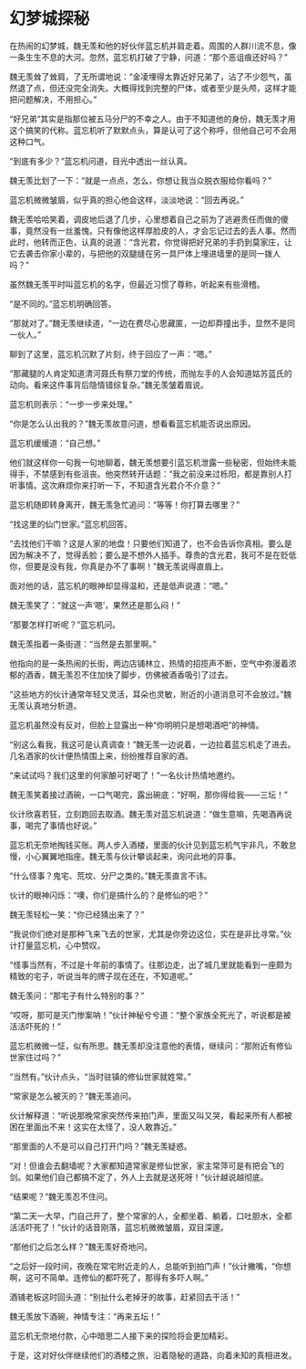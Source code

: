 # 幻梦城探秘

在热闹的幻梦城，魏无羡和他的好伙伴蓝忘机并肩走着。周围的人群川流不息，像一条生生不息的大河。忽然，蓝忘机打破了宁静，问道：“那个恶诅痕还好吗？”

魏无羡耸了耸肩，了无所谓地说：“金凌埋得太靠近好兄弟了，沾了不少怨气，虽然退了点，但还没完全消失。大概得找到完整的尸体，或者至少是头颅，这样才能把问题解决，不用担心。”

“好兄弟”其实是指那位被五马分尸的不幸之人。由于不知道他的身份，魏无羡才用这个搞笑的代称。蓝忘机听了默默点头，算是认可了这个称呼，但他自己可不会用这种口气。

“到底有多少？”蓝忘机问道，目光中透出一丝认真。

魏无羡比划了一下：“就是一点点，怎么，你想让我当众脱衣服给你看吗？”

蓝忘机微微皱眉，似乎真的担心他会这样，淡淡地说：“回去再说。”

魏无羡哈哈笑着，调皮地后退了几步，心里想着自己之前为了逃避责任而做的傻事，竟然没有一丝羞愧。只有像他这样厚脸皮的人，才会忘记过去的丢人事。然而此时，他转而正色，认真的说道：“含光君，你觉得把好兄弟的手扔到莫家庄，让它去袭击你家小辈的，与把他的双腿缝在另一具尸体上埋进墙里的是同一拨人吗？”

虽然魏无羡平时叫蓝忘机的名字，但最近习惯了尊称，听起来有些滑稽。

“是不同的。”蓝忘机明确回答。

“那就对了。”魏无羡继续道，“一边在费尽心思藏匿，一边却莽撞出手，显然不是同一伙人。”

聊到了这里，蓝忘机沉默了片刻，终于回应了一声：“嗯。”

“那藏腿的人肯定知道清河聂氏有祭刀堂的传统，而抛左手的人会知道姑苏蓝氏的动向。看来这件事背后隐情错综复杂。”魏无羡皱着眉说。

蓝忘机则表示：“一步一步来处理。”

“你是怎么认出我的？”魏无羡故意问道，想看看蓝忘机能否说出原因。

蓝忘机缓缓道：“自己想。”

他们就这样你一句我一句地聊着，魏无羡想要引蓝忘机泄露一些秘密，但始终未能得手，不禁感到有些沮丧。他突然转开话题：“我之前没来过栎阳，都是靠别人打听事情。这次麻烦你来打听一下，不知道含光君介不介意？”

蓝忘机随即转身离开，魏无羡急忙追问：“等等！你打算去哪里？”

“找这里的仙门世家。”蓝忘机回答。

“去找他们干嘛？这是人家的地盘！只要他们知道了，也不会告诉你真相。要么是因为解决不了，觉得丢脸；要么是不想外人插手。尊贵的含光君，我可不是在贬低你，但要是没有我，你真是办不了事啊！”魏无羡说得直眉上。

面对他的话，蓝忘机的眼神却显得温和，还是低声说道：“嗯。”

魏无羡笑了：“就这一声‘嗯’，果然还是那么闷！”

“那要怎样打听呢？”蓝忘机问。

魏无羡指着一条街道：“当然是去那里啊。”

他指向的是一条热闹的长街，两边店铺林立，热情的招揽声不断，空气中弥漫着浓郁的酒香，魏无羡忍不住加快了脚步，仿佛被酒香吸引了过去。

“这些地方的伙计通常年轻又灵活，耳朵也灵敏，附近的小道消息可不会放过。”魏无羡认真地分析道。

蓝忘机虽然没有反对，但脸上显露出一种“你明明只是想喝酒吧”的神情。

“别这么看我，我这可是认真调查！”魏无羡一边说着，一边拉着蓝忘机走了进去。几名酒家的伙计便热情围上来，纷纷推荐自家的酒。

“来试试吗？我们这里的何家酿可好喝了！”一名伙计热情地邀约。

魏无羡笑着接过酒碗，一口气喝完，露出碗底：“好啊，那你得给我——三坛！”

伙计欣喜若狂，立刻跑回去取酒。魏无羡对蓝忘机说道：“做生意嘛，先喝酒再说事，喝完了事情也好说。”

蓝忘机无奈地掏钱买账。两人步入酒楼，里面的伙计见到蓝忘机气宇非凡，不敢怠慢，小心翼翼地指座。魏无羡与伙计攀谈起来，询问此地的异事。

“什么怪事？鬼宅、荒坟、分尸之类的。”魏无羡直言不讳。

伙计的眼神闪烁：“噢，你们是搞什么的？是修仙的吧？”

魏无羡轻松一笑：“你已经猜出来了？”

“我说你们绝对是那种飞来飞去的世家，尤其是你旁边这位，实在是非比寻常。”伙计打量蓝忘机，心中赞叹。

“怪事当然有，不过是十年前的事情了。往那边走，出了城几里就能看到一座颇为精致的宅子，听说当年的牌子现在还在，不知道呢。”

魏无羡问：“那宅子有什么特别的事？”

“哎呀，那可是灭门惨案呐！”伙计神秘兮兮道：“整个家族全死光了，听说都是被活活吓死的！”

蓝忘机微微一怔，似有所思。魏无羡却没注意他的表情，继续问：“那附近有修仙世家住过吗？”

“当然有。”伙计点头，“当时驻镇的修仙世家就姓常。”

“常家是怎么被灭的？”魏无羡追问。

伙计解释道：“听说那晚常家突然传来拍门声，里面又叫又哭，看起来所有人都被困在里面出不来！这实在太怪了，没人敢靠近。”

“那里面的人不是可以自己打开门吗？”魏无羡疑惑。

“对！但谁会去翻墙呢？大家都知道常家是修仙世家，家主常萍可是有把会飞的剑。如果他们自己都搞不定了，外人上去就是送死呀！”伙计越说越彻底。

“结果呢？”魏无羡忍不住问。

“第二天一大早，门自己开了，整个常家的人，全都坐着、躺着，口吐胆水，全都活活吓死了！”伙计的话音刚落，蓝忘机微微皱眉，双目深邃。

“那他们之后怎么样？”魏无羡好奇地问。

“之后好一段时间，夜晚在常宅附近走的人，总能听到拍门声！”伙计撇嘴，“你想啊，这可不简单。连修仙的都吓死了，那得有多吓人啊。”

酒铺老板这时回头道：“别扯什么老掉牙的故事，赶紧回去干活！”

魏无羡放下酒碗，神情专注：“再来五坛！”

蓝忘机无奈地付款，心中暗思二人接下来的探险将会更加精彩。

于是，这对好伙伴继续他们的酒楼之旅，沿着隐秘的道路，向着未知的真相进发。